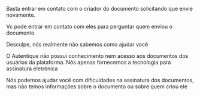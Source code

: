 Basta entrar em contato com o criador do documento solicitando que envie novamente.

Vc pode entrar em contato com eles para perguntar quem enviou o documento.

  

Desculpe, nós realmente não sabemos como ajudar você

  

O Autentique não possui conhecimento nem acesso aos documentos dos usuários da plataforma. Nós apenas fornecemos a tecnologia para assinatura eletrônica

  

Nós podemos ajudar você com dificuldades na assinatura dos documentos, mas não temos informações sobre o documento ou sobre quem criou ele